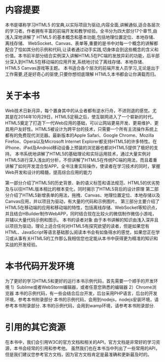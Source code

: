 # 内容提要
本书是堪称学习HTML5 的宝典,以实际项目为驱动,内容全面,讲解通俗,适合各层次的学习者。作者拥有丰富的前端开发和教学经验。全书分为四大部分17个章节,由浅入深地讲解了 HTML5 的基本概念和基本功能,包括地理位置定位、本地存储、离线存储、 WebSocket、Canvas、表单等,重要的是书中对每一个概念的讲解都配合了恰如其分的示例和代码,让读者通过动手实践,切身体会到这些概念的含义和价值。本书前半部分结合实例深入讲解HTML5在PC端的发放异彩的功能，后半部分深入到HTML5在移动端的应用开发,系统地讨论了离线存储、本地存储、HTML5 Canvas游戏等主题。
本书适合各个层次的前端开发人员学习,无论是出于工作需要,还是好奇心的驱使,只要你想彻底理解 HTML5,本书都会让你满载而归。

# 关于本书
Web技术日新月异，每个置身其中的从业者都有逆水行舟，不进则退的感觉。尤其是在2014年10月29日，HTML5定稿之后，使互联网进入了一个崭新的时代。HTML5奠定了打造下一代Web应用的基础，可以让网站更易开发、更易维护、更具用户友好性。HTML5被设计为跨平台的技术，只需要一个所有主流操作系统上都有的免费现代浏览器。最新版本的Apple Safari、Google Chrome、Mozilla Firefox、Opera以及Microsoft Internet Explorer都支持HTML5的许多特性。在iPhone、iPad及Android移动设备上预装的浏览器也都对HTML5提供了极好的支持。
本书系统地讲解了HTML5的基础理论和实际运用技术，通过大量实例对HTML5进行深入浅出的分析，不但讲解了HTML5在传统PC端的用法，而且着重讲解了如何开发混合型APP。全书注重实际操作，使读者在学习技术的同时，掌握Web开发和设计的精髓，提高综合应用的能力

第一部分介绍了HTML5的历史背景、新的语义标签和语法规范、HTML5的优劣势及与以往HTML版本相比的根本变化，同时揭示了HTML5背后的设计原理
第二部分介绍了HTML5新增表单的用法，拖拽、Canvas、地理位置定位、本地存储以及Canvas应用，并以项目为驱动，有大量的代码和示例图片。
第三部分主要介绍了HTML5在移动端的应用和移动端的特性，包括离线存储、WebSocket等知识点，并且结合HBuilder制作WebAPP，同时结合现在比较火的微信制作微信小游戏，并辅以大量代码示例和图示。
本书的读者对象
由于本书讲解的知识由浅入深并且以项目为驱动，理论上适合任何对HTML5有探究欲望的读者，但是如果您有HTML、JavaScript等语言基础那么阅读本书会有如鱼得水的感觉，如果您正在学习或从事有关HTML5的工作那么我相信您也定能从本书中获得更为精准的知识和实战的开发经验。

# 本书代码开发环境
为了更好的学习HTML5和更好的运行本书示例代码，首先需要一个顺手的开发环境
1）Sublime或者WebStorm编辑器，或者任意您熟悉的编辑器
2）Chrome浏览器
本书的示例代码，有一些会结合后台开发，后台采用PHP语言，后台的开发环境，参考本书附录部分
本书的示例代码，会用到nodejs，nodejs安装环境，请参考本书附录部分.
本书的示例代码，会用到wamp环境，请参考本书附录部分.

# 引用的其它资源
在本书中，我们会引用W3C的官方文档和相关的API，官方文档是非常好的学习资源，本书会经常的引用和参考他。
虽然我们也在本书当中列出了一些常用的API，但是我们建议您参考官方文档，因为官方文档肯定是最准确和更新最及时的。









